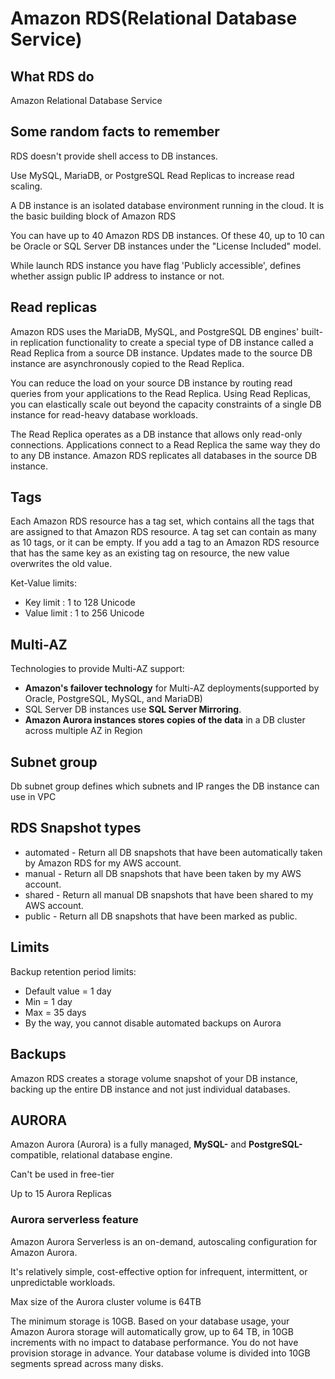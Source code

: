 # Amazon RDS(Relational Database Service)

## What RDS do

Amazon Relational Database Service 

## Some random facts to remember

RDS doesn't provide shell access to DB instances.

Use MySQL, MariaDB, or PostgreSQL Read Replicas to increase read scaling.

A DB instance is an isolated database environment running in the cloud. It is the basic 
building block of Amazon RDS

You can have up to 40 Amazon RDS DB instances. Of these 40, up to 10 can be Oracle or 
SQL Server DB instances under the "License Included" model.

While launch RDS instance you have flag 'Publicly accessible', defines whether assign
public IP address to instance or not.


## Read replicas 

Amazon RDS uses the MariaDB, MySQL, and PostgreSQL DB engines' built-in replication 
functionality to create a special type of DB instance called a Read Replica from a 
source DB instance. Updates made to the source DB instance are asynchronously copied
 to the Read Replica. 
 
 You can reduce the load on your source DB instance by routing 
 read queries from your applications to the Read Replica. Using Read Replicas, you 
 can elastically scale out beyond the capacity constraints of a single DB instance 
 for read-heavy database workloads.
 
 The Read Replica operates as a DB instance that allows only read-only connections.
  Applications connect to a Read Replica the same way they do to any DB instance.
   Amazon RDS replicates all databases in the source DB instance.
 
## Tags

Each Amazon RDS resource has a tag set, which contains all the tags that are 
assigned to that Amazon RDS resource. A tag set can contain as many as 10 tags,
 or it can be empty. If you add a tag to an Amazon RDS resource that has the 
 same key as an existing tag on resource, the new value overwrites the old value.
 
Ket-Value limits:  
* Key limit :  1 to 128 Unicode
* Value limit : 1 to 256 Unicode

## Multi-AZ

Technologies to provide Multi-AZ support: 
* **Amazon's failover technology** for Multi-AZ deployments(supported by Oracle, 
PostgreSQL, MySQL, and MariaDB) 
* SQL Server DB instances use **SQL Server Mirroring**. 
* **Amazon Aurora instances stores copies of the data** in a DB cluster across multiple AZ in Region

## Subnet group

Db subnet group defines which subnets and IP ranges the DB instance can use in VPC

## RDS Snapshot types

* automated - Return all DB snapshots that have been automatically taken by Amazon
 RDS for my AWS account.
* manual - Return all DB snapshots that have been taken by my AWS account.
* shared - Return all manual DB snapshots that have been shared to my AWS account.
* public - Return all DB snapshots that have been marked as public.



## Limits 

Backup retention period limits: 
* Default value = 1 day
* Min = 1 day
* Max = 35 days
* By the way, you cannot disable automated backups on Aurora

## Backups 


Amazon RDS creates a storage volume snapshot of your DB instance, backing up the entire DB 
instance and not just individual databases.


## AURORA
Amazon Aurora (Aurora) is a fully managed, **MySQL-** and **PostgreSQL-** compatible, relational database engine.

Can't be used in free-tier

Up to 15 Aurora Replicas

### Aurora serverless feature

Amazon Aurora Serverless is an on-demand, autoscaling configuration for Amazon Aurora. 

It's relatively simple, cost-effective option for infrequent, intermittent, 
or unpredictable workloads. 

Max size of the Aurora cluster volume is 64TB

The minimum storage is 10GB. Based on your database usage, your Amazon Aurora 
storage will automatically grow, up to 64 TB, in 10GB increments with no impact 
to database performance. You do not have provision storage in advance. Your 
database volume is divided into 10GB segments spread across many disks.